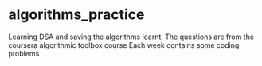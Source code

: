 # algorithms_practice
Learning DSA and saving the algorithms learnt. 
The questions are from the coursera algorithmic toolbox course
Each week contains some coding problems
